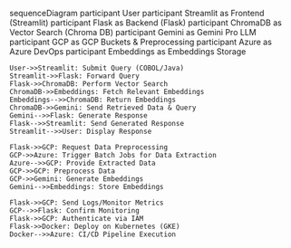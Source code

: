 sequenceDiagram
    participant User
    participant Streamlit as Frontend (Streamlit)
    participant Flask as Backend (Flask)
    participant ChromaDB as Vector Search (Chroma DB)
    participant Gemini as Gemini Pro LLM
    participant GCP as GCP Buckets & Preprocessing
    participant Azure as Azure DevOps
    participant Embeddings as Embeddings Storage

    User->>Streamlit: Submit Query (COBOL/Java)
    Streamlit->>Flask: Forward Query
    Flask->>ChromaDB: Perform Vector Search
    ChromaDB->>Embeddings: Fetch Relevant Embeddings
    Embeddings-->>ChromaDB: Return Embeddings
    ChromaDB->>Gemini: Send Retrieved Data & Query
    Gemini-->>Flask: Generate Response
    Flask-->>Streamlit: Send Generated Response
    Streamlit-->>User: Display Response

    Flask->>GCP: Request Data Preprocessing
    GCP->>Azure: Trigger Batch Jobs for Data Extraction
    Azure-->>GCP: Provide Extracted Data
    GCP->>GCP: Preprocess Data
    GCP->>Gemini: Generate Embeddings
    Gemini-->>Embeddings: Store Embeddings

    Flask->>GCP: Send Logs/Monitor Metrics
    GCP-->>Flask: Confirm Monitoring
    Flask->>GCP: Authenticate via IAM
    Flask->>Docker: Deploy on Kubernetes (GKE)
    Docker-->>Azure: CI/CD Pipeline Execution
